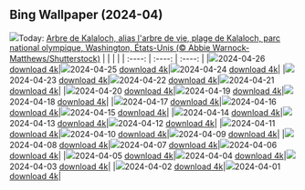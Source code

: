 ## Bing Wallpaper (2024-04)
![](https://global.bing.com/th?id=OHR.KalalochTree_FR-FR8329014212_UHD.jpg&w=1000)Today: [Arbre de Kalaloch, alias l'arbre de vie, plage de Kalaloch, parc national olympique, Washington, États-Unis (© Abbie Warnock-Matthews/Shutterstock)](https://global.bing.com/th?id=OHR.KalalochTree_FR-FR8329014212_UHD.jpg)
|      |      |      |
| :----: | :----: | :----: |
|![](https://global.bing.com/th?id=OHR.KalalochTree_FR-FR8329014212_UHD.jpg&pid=hp&w=384&h=216&rs=1&c=4)2024-04-26 [download 4k](https://global.bing.com/th?id=OHR.KalalochTree_FR-FR8329014212_UHD.jpg)|![](https://global.bing.com/th?id=OHR.PenguinDirections_FR-FR7724304898_UHD.jpg&pid=hp&w=384&h=216&rs=1&c=4)2024-04-25 [download 4k](https://global.bing.com/th?id=OHR.PenguinDirections_FR-FR7724304898_UHD.jpg)|![](https://global.bing.com/th?id=OHR.TrilliumOntario_FR-FR7322477820_UHD.jpg&pid=hp&w=384&h=216&rs=1&c=4)2024-04-24 [download 4k](https://global.bing.com/th?id=OHR.TrilliumOntario_FR-FR7322477820_UHD.jpg)|
|![](https://global.bing.com/th?id=OHR.TrinityDublin_FR-FR6932470359_UHD.jpg&pid=hp&w=384&h=216&rs=1&c=4)2024-04-23 [download 4k](https://global.bing.com/th?id=OHR.TrinityDublin_FR-FR6932470359_UHD.jpg)|![](https://global.bing.com/th?id=OHR.EarthDayTurtle_FR-FR6121121892_UHD.jpg&pid=hp&w=384&h=216&rs=1&c=4)2024-04-22 [download 4k](https://global.bing.com/th?id=OHR.EarthDayTurtle_FR-FR6121121892_UHD.jpg)|![](https://global.bing.com/th?id=OHR.ChauseyIslands_FR-FR2335923449_UHD.jpg&pid=hp&w=384&h=216&rs=1&c=4)2024-04-21 [download 4k](https://global.bing.com/th?id=OHR.ChauseyIslands_FR-FR2335923449_UHD.jpg)|
|![](https://global.bing.com/th?id=OHR.YellowstoneGeyser_FR-FR1968699876_UHD.jpg&pid=hp&w=384&h=216&rs=1&c=4)2024-04-20 [download 4k](https://global.bing.com/th?id=OHR.YellowstoneGeyser_FR-FR1968699876_UHD.jpg)|![](https://global.bing.com/th?id=OHR.OrkneyStones_FR-FR1638921700_UHD.jpg&pid=hp&w=384&h=216&rs=1&c=4)2024-04-19 [download 4k](https://global.bing.com/th?id=OHR.OrkneyStones_FR-FR1638921700_UHD.jpg)|![](https://global.bing.com/th?id=OHR.MonumentsDay_FR-FR8787138664_UHD.jpg&pid=hp&w=384&h=216&rs=1&c=4)2024-04-18 [download 4k](https://global.bing.com/th?id=OHR.MonumentsDay_FR-FR8787138664_UHD.jpg)|
|![](https://global.bing.com/th?id=OHR.SpringCub_FR-FR8522482768_UHD.jpg&pid=hp&w=384&h=216&rs=1&c=4)2024-04-17 [download 4k](https://global.bing.com/th?id=OHR.SpringCub_FR-FR8522482768_UHD.jpg)|![](https://global.bing.com/th?id=OHR.UnionSquareNYC_FR-FR8135739524_UHD.jpg&pid=hp&w=384&h=216&rs=1&c=4)2024-04-16 [download 4k](https://global.bing.com/th?id=OHR.UnionSquareNYC_FR-FR8135739524_UHD.jpg)|![](https://global.bing.com/th?id=OHR.RedBallBelgium_FR-FR7736092564_UHD.jpg&pid=hp&w=384&h=216&rs=1&c=4)2024-04-15 [download 4k](https://global.bing.com/th?id=OHR.RedBallBelgium_FR-FR7736092564_UHD.jpg)|
|![](https://global.bing.com/th?id=OHR.BowlingBallCali_FR-FR7572590133_UHD.jpg&pid=hp&w=384&h=216&rs=1&c=4)2024-04-14 [download 4k](https://global.bing.com/th?id=OHR.BowlingBallCali_FR-FR7572590133_UHD.jpg)|![](https://global.bing.com/th?id=OHR.LyonGastronomy_FR-FR6987706290_UHD.jpg&pid=hp&w=384&h=216&rs=1&c=4)2024-04-13 [download 4k](https://global.bing.com/th?id=OHR.LyonGastronomy_FR-FR6987706290_UHD.jpg)|![](https://global.bing.com/th?id=OHR.SunsetArchesNP_FR-FR6671864096_UHD.jpg&pid=hp&w=384&h=216&rs=1&c=4)2024-04-12 [download 4k](https://global.bing.com/th?id=OHR.SunsetArchesNP_FR-FR6671864096_UHD.jpg)|
|![](https://global.bing.com/th?id=OHR.DragonWaterfall_FR-FR6498141179_UHD.jpg&pid=hp&w=384&h=216&rs=1&c=4)2024-04-11 [download 4k](https://global.bing.com/th?id=OHR.DragonWaterfall_FR-FR6498141179_UHD.jpg)|![](https://global.bing.com/th?id=OHR.OwlSiblings_FR-FR6049514538_UHD.jpg&pid=hp&w=384&h=216&rs=1&c=4)2024-04-10 [download 4k](https://global.bing.com/th?id=OHR.OwlSiblings_FR-FR6049514538_UHD.jpg)|![](https://global.bing.com/th?id=OHR.SkagitValleyTulips_FR-FR5605427883_UHD.jpg&pid=hp&w=384&h=216&rs=1&c=4)2024-04-09 [download 4k](https://global.bing.com/th?id=OHR.SkagitValleyTulips_FR-FR5605427883_UHD.jpg)|
|![](https://global.bing.com/th?id=OHR.HedgehogMeadow_FR-FR5225927490_UHD.jpg&pid=hp&w=384&h=216&rs=1&c=4)2024-04-08 [download 4k](https://global.bing.com/th?id=OHR.HedgehogMeadow_FR-FR5225927490_UHD.jpg)|![](https://global.bing.com/th?id=OHR.BeaverDenali_FR-FR4899490419_UHD.jpg&pid=hp&w=384&h=216&rs=1&c=4)2024-04-07 [download 4k](https://global.bing.com/th?id=OHR.BeaverDenali_FR-FR4899490419_UHD.jpg)|![](https://global.bing.com/th?id=OHR.JapanHimeji_FR-FR4643255326_UHD.jpg&pid=hp&w=384&h=216&rs=1&c=4)2024-04-06 [download 4k](https://global.bing.com/th?id=OHR.JapanHimeji_FR-FR4643255326_UHD.jpg)|
|![](https://global.bing.com/th?id=OHR.BahamasSpace_FR-FR2737935866_UHD.jpg&pid=hp&w=384&h=216&rs=1&c=4)2024-04-05 [download 4k](https://global.bing.com/th?id=OHR.BahamasSpace_FR-FR2737935866_UHD.jpg)|![](https://global.bing.com/th?id=OHR.AntelopeBotswana_FR-FR1380338577_UHD.jpg&pid=hp&w=384&h=216&rs=1&c=4)2024-04-04 [download 4k](https://global.bing.com/th?id=OHR.AntelopeBotswana_FR-FR1380338577_UHD.jpg)|![](https://global.bing.com/th?id=OHR.ChambordCastle_FR-FR1183220484_UHD.jpg&pid=hp&w=384&h=216&rs=1&c=4)2024-04-03 [download 4k](https://global.bing.com/th?id=OHR.ChambordCastle_FR-FR1183220484_UHD.jpg)|
|![](https://global.bing.com/th?id=OHR.JutlandSpring_FR-FR9511410007_UHD.jpg&pid=hp&w=384&h=216&rs=1&c=4)2024-04-02 [download 4k](https://global.bing.com/th?id=OHR.JutlandSpring_FR-FR9511410007_UHD.jpg)|![](https://global.bing.com/th?id=OHR.PalazzoFarnese_FR-FR9572652511_UHD.jpg&pid=hp&w=384&h=216&rs=1&c=4)2024-04-01 [download 4k](https://global.bing.com/th?id=OHR.PalazzoFarnese_FR-FR9572652511_UHD.jpg)|